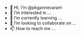 - 👋 Hi, I’m @pkgannevaram
- 👀 I’m interested in ...
- 🌱 I’m currently learning ...
- 💞️ I’m looking to collaborate on ...
- 📫 How to reach me ...

<!---
pkgannevaram/pkgannevaram is a ✨ special ✨ repository because its `README.md` (this file) appears on your GitHub profile.
You can click the Preview link to take a look at your changes.
--->

